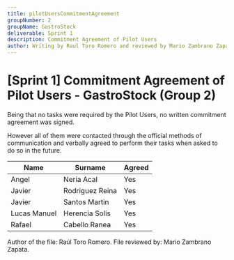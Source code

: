 ```yaml
---
title: pilotUsersCommitmentAgreement
groupNumber: 2
groupName: GastroStock
deliverable: Sprint 1
description: Commitment Agreement of Pilot Users
author: Writing by Raul Toro Romero and reviewed by Mario Zambrano Zapata
---
```


# [Sprint 1] Commitment Agreement of Pilot Users - GastroStock (Group 2)

Being that no tasks were required by the Pilot Users, no written commitment agreement was signed.

However all of them were contacted through the official methods of communication and verbally agreed to perform their tasks when asked to do so in the future.

| Name         | Surname        | Agreed    |
|--------------|----------------|-----------|
| Angel        | Neria Acal     | Yes       |
| Javier       | Rodriguez Reina| Yes       |
| Javier       | Santos Martin  | Yes       |
| Lucas Manuel | Herencia Solis | Yes       |
| Rafael       | Cabello Ranea  | Yes       |

Author of the file: Raúl Toro Romero.
File reviewed by: Mario Zambrano Zapata.
